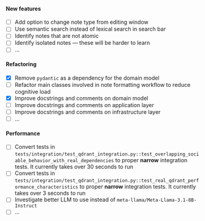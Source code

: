 #### New features

- [ ] Add option to change note type from editing window
- [ ] Use semantic search instead of lexical search in search bar
- [ ] Identify notes that are not atomic
- [ ] Identify isolated notes ― these will be harder to learn 
- [ ] ...

#### Refactoring

- [x] Remove `pydantic` as a dependency for the domain model
- [ ] Refactor main classes involved in note formatting workflow to reduce cognitive load
- [x] Improve docstrings and comments on domain model
- [ ] Improve docstrings and comments on application layer 
- [ ] Improve docstrings and comments on infrastructure layer
- [ ] ...

#### Performance

- [ ] Convert tests in `tests/integration/test_qdrant_integration.py::test_overlapping_sociable_behavior_with_real_dependencies` to proper **narrow** integration tests. It currently takes over 30 seconds to run
- [ ] Convert tests in `tests/integration/test_qdrant_integration.py::test_real_qdrant_performance_characteristics` to proper **narrow** integration tests. It currently takes over 3 seconds to run
- [ ] Investigate better LLM to use instead of `meta-llama/Meta-Llama-3.1-8B-Instruct`
- [ ] ...
